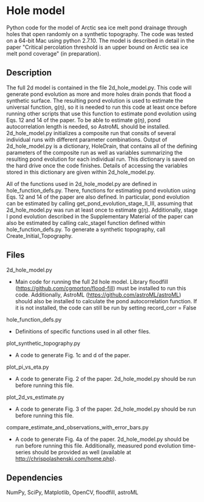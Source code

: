 # Hole model

Python code for the model of Arctic sea ice melt pond drainage through holes that open randomly on a synthetic topography. The code was tested on a 64-bit Mac using python 2.7.10. The model is described in detail in the paper "Critical percolation threshold is an upper bound on Arctic sea ice melt pond coverage" (in preparation).
 
## Description

The full 2d model is contained in the file 2d_hole_model.py. This code will generate pond evolution as more and more holes drain ponds that flood a synthetic surface. The resulting pond evolution is used to estimate the universal function, g(&eta;), so it is needed to run this code at least once before running other scripts that use this function to estimate pond evolution using Eqs. 12 and 14 of the paper. To be able to estimate g(&eta;), pond autocorrelation length is needed, so AstroML should be installed. 2d_hole_model.py initializes a composite run that consits of several individual runs with different parameter combinations. Output of 2d_hole_model.py is a dictionary, HoleDrain, that contains all of the defining parameters of the composite run as well as variables summarizing the resulting pond evolution for each individual run. This dictionary is saved on the hard drive once the code finishes. Details of accessing the variables stored in this dictionary are given within 2d_hole_model.py. 


All of the functions used in 2d_hole_model.py are defined in hole_function_defs.py. There, functions for estimating pond evolution using Eqs. 12 and 14 of the paper are also defined. In particular, pond evolution can be estimated by calling get_pond_evolution_stage_II_III, assuming that 2d_hole_model.py was run at least once to estimate g(&eta;). Additionally, stage I pond evolution described in the Supplementary Material of the paper can also be estimated by calling calc_stageI function defined within hole_function_defs.py. To generate a synthetic topography, call Create_Initial_Topography.  

## Files
2d_hole_model.py
  - Main code for running the full 2d hole model. Library floodfill (https://github.com/cgmorton/flood-fill) must be installed to run this code. Additionally, AstroML (https://github.com/astroML/astroML) should also be installed to calculate the pond autocorrelation function. If it is not installed, the code can still be run by setting record_corr = False

hole_function_defs.py
 - Definitions of specific functions used in all other files. 

plot_synthetic_topography.py
  - A code to generate Fig. 1c and d of the paper.

plot_pi_vs_eta.py
  - A code to generate Fig. 2 of the paper. 2d_hole_model.py should be run before running this file.

plot_2d_vs_estimate.py
  - A code to generate Fig. 3 of the paper. 2d_hole_model.py should be run before running this file.

compare_estimate_and_observations_with_error_bars.py
  - A code to generate Fig. 4a of the paper. 2d_hole_model.py should be run before running this file. Additionally, measured pond evolution time-series should be provided as well (available at http://chrispolashenski.com/home.php).
 
## Dependencies

NumPy, SciPy, Matplotlib, OpenCV, floodfill, astroML
